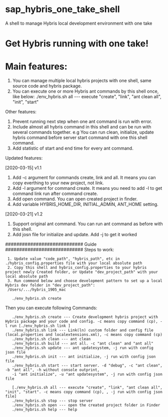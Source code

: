 # sap_hybris_one_take_shell
A shell to manage Hybris local development environment with one take

# Get Hybris running with one take!

# Main features:
1. You can manage multiple local hybris projects with one shell, same source code and hybris package.
2. You can execute one or more Hybris ant commands by this shell once, like below:
./env_hybris.sh all --- execute "create", "link", "ant clean all", "init", "start"

Other features:
1. Prevent running next step when one ant command is run with error.
2. Include almost all hybris command in this shell and can be run with several commands together.
e.g You can run clean, initialize, update hybris command before server start command with one this shell command.
3. Add statistic of  start and end time for every ant command.

Updated features:

[2020-03-15] v1.1
1. Add -c argument for commands create, link and all. It means you can copy everthing to your new project, not link.
2. Add -l argument for command create. It means you need to add -l to get command link run after command create.
3. Add open command. You can open created project in finder.
4. Add variable HYBRIS_HOME_DIR, INITIAL_ADMIN, ANT_HOME setting.

[2020-03-21] v1.2
1. Support original ant command. You can run ant command as before with this shell.
2. Add josn file for initialize and update. Add -j to get it worked

############################ Guide ############################
Steps to work:

     1. Update value "code_path", "hybris_path", etc in ./hybris_config.properties file with your local absolute path
     2. Copy this shell and hybris_config.properties to your hybris project newly Created folder, or Update "dev_project_path" with your local absolute path
     3. Run commond below and choose development pattern to set up a local Hybris dev folder in "dev_project_path":
     /Users/.../hybris_1905_mac

       ./env_hybris.sh create

Then you can execute following Commands:

       ./env_hybris.sh create --- Create development hybris project with Hybris package and your code and config. -c means copy command (cp), -l run [./env_hybris.sh link ]
       ./env_hybris.sh link --- Link(ln) custom folder and config file (local.properties and localextensions.xml), -c means copy command (cp)
       ./env_hybris.sh clean --- ant clean
       ./env_hybris.sh build --- ant all. -c "ant clean" and "ant all"
       ./env_hybris.sh update --- ant updatesystem, -j run with config json file
       ./env_hybris.sh init --- ant initialize, -j run with config json file
       ./env_hybris.sh start --- start server. -d "debug", -c "ant clean", -b "ant all", -h without console outprint,
       -i "ant initialize", -u "ant updatesystem", -j run with config json file
       
       [./env_hybris.sh all --- execute "create", "link", "ant clean all", "init", "start". -c means copy command (cp), , -j run with config json file]
       ./env_hybris.sh stop --- stop server
       ./env_hybris.sh open --- open the created project folder in Finder
       ./env_hybris.sh help --- help
